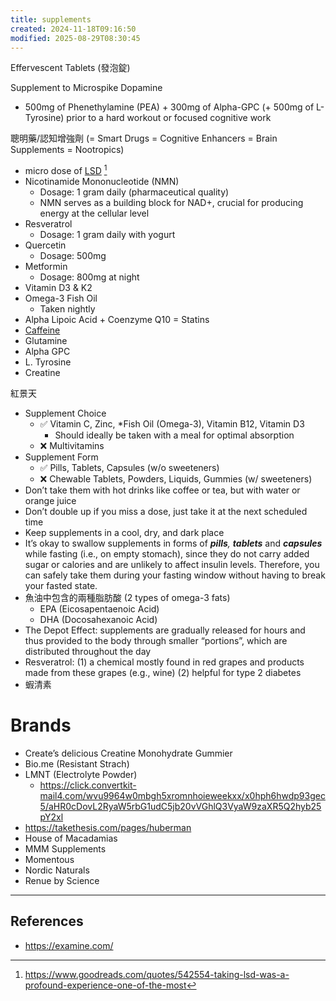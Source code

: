 ```yaml
---
title: supplements
created: 2024-11-18T09:16:50
modified: 2025-08-29T08:30:45
---
```


Effervescent Tablets (發泡錠)

Supplement to Microspike Dopamine

* 500mg of Phenethylamine (PEA) + 300mg of Alpha-GPC (+ 500mg of L-Tyrosine) prior to a hard workout or focused cognitive work

聰明藥/認知增強劑 (= Smart Drugs = Cognitive Enhancers = Brain Supplements = Nootropics)

* micro dose of [LSD](https://en.wikipedia.org/wiki/LSD) [^1]
* Nicotinamide Mononucleotide (NMN)
	* Dosage: 1 gram daily (pharmaceutical quality)
	* NMN serves as a building block for NAD+, crucial for producing energy at the cellular level
* Resveratrol
	* Dosage: 1 gram daily with yogurt
* Quercetin
	* Dosage: 500mg
* Metformin
	* Dosage: 800mg at night
* Vitamin D3 \& K2
* Omega-3 Fish Oil
	* Taken nightly
* Alpha Lipoic Acid + Coenzyme Q10 = Statins
* [Caffeine](caffeine.md)
* Glutamine
* Alpha GPC
* L. Tyrosine
* Creatine

紅景天

* Supplement Choice
	* ✅ Vitamin C, Zinc, *Fish Oil (Omega-3), Vitamin B12, Vitamin D3
		* Should ideally be taken with a meal for optimal absorption
	* ❌ Multivitamins
* Supplement Form
	* ✅ Pills, Tablets, Capsules (w/o sweeteners)
	* ❌ Chewable Tablets, Powders, Liquids, Gummies (w/ sweeteners)
* Don’t take them with hot drinks like coffee or tea, but with water or orange juice
* Don’t double up if you miss a dose, just take it at the next scheduled time
* Keep supplements in a cool, dry, and dark place
* It’s okay to swallow supplements in forms of _**pills**, **tablets**_ and _**capsules**_ while fasting (i.e., on empty stomach), since they do not carry added sugar or calories and are unlikely to affect insulin levels. Therefore, you can safely take them during your fasting window without having to break your fasted state.
* 魚油中包含的兩種脂肪酸 (2 types of omega-3 fats)
	* EPA (Eicosapentaenoic Acid)
	* DHA (Docosahexanoic Acid)
* The Depot Effect: supplements are gradually released for hours and thus provided to the body through smaller “portions”, which are distributed throughout the day
* Resveratrol: (1) a chemical mostly found in red grapes and products made from these grapes (e.g., wine) (2) helpful for type 2 diabetes
* 蝦清素

# Brands

* Create’s delicious Creatine Monohydrate Gummier
* Bio.me (Resistant Strach)
* LMNT (Electrolyte Powder)
	* <https://click.convertkit-mail4.com/wvu9964w0mbgh5xromnhoieweekxx/x0hph6hwdp93gec5/aHR0cDovL2RyaW5rbG1udC5jb20vVGhlQ3VyaW9zaXR5Q2hyb25pY2xl>
* <https://takethesis.com/pages/huberman>
* House of Macadamias
* MMM Supplements
* Momentous
* Nordic Naturals
* Renue by Science

---

## References

* <https://examine.com/>

[^1]: <https://www.goodreads.com/quotes/542554-taking-lsd-was-a-profound-experience-one-of-the-most>
